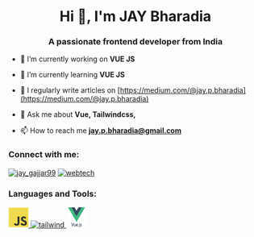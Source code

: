 <h1 align="center">Hi 👋, I'm JAY Bharadia</h1>
<h3 align="center">A passionate frontend developer from India</h3>

- 🔭 I’m currently working on **VUE JS**

- 🌱 I’m currently learning **VUE JS**

- 📝 I regularly write articles on [https://medium.com/@jay.p.bharadia](https://medium.com/@jay.p.bharadia)

- 💬 Ask me about **Vue, Tailwindcss,**

- 📫 How to reach me **jay.p.bharadia@gmail.com**

<h3 align="left">Connect with me:</h3>
<p align="left">
<a href="https://twitter.com/jay_gajjar99" target="blank"><img align="center" src="https://raw.githubusercontent.com/rahuldkjain/github-profile-readme-generator/master/src/images/icons/Social/twitter.svg" alt="jay_gajjar99" height="30" width="40" /></a>
<a href="https://www.youtube.com/c/webtech" target="blank"><img align="center" src="https://raw.githubusercontent.com/rahuldkjain/github-profile-readme-generator/master/src/images/icons/Social/youtube.svg" alt="webtech" height="30" width="40" /></a>
</p>

<h3 align="left">Languages and Tools:</h3>
<p align="left"> <a href="https://developer.mozilla.org/en-US/docs/Web/JavaScript" target="_blank" rel="noreferrer"> <img src="https://raw.githubusercontent.com/devicons/devicon/master/icons/javascript/javascript-original.svg" alt="javascript" width="40" height="40"/> </a> <a href="https://tailwindcss.com/" target="_blank" rel="noreferrer"> <img src="https://www.vectorlogo.zone/logos/tailwindcss/tailwindcss-icon.svg" alt="tailwind" width="40" height="40"/> </a> <a href="https://vuejs.org/" target="_blank" rel="noreferrer"> <img src="https://raw.githubusercontent.com/devicons/devicon/master/icons/vuejs/vuejs-original-wordmark.svg" alt="vuejs" width="40" height="40"/> </a> </p>
